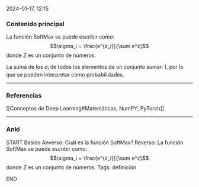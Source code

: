 2024-01-17, 12:15
### Contenido principal

La función SoftMax se puede escribir como:
$$\sigma_i = \frac{e^{z_i}}{\sum e^z}$$
donde $Z$ es un conjunto de números.

La suma de los $\sigma_i$ de todos los elementos de un conjunto suman $1$, por lo que se pueden interpretar como probabilidades.

--- 
### Referencias

[[Conceptos de Deep Learning#Matemáticas, NumPY, PyTorch]]

---
### Anki

START
Básico
Anverso: Cuál es la función SoftMax? 
Reverso: La función SoftMax se puede escribir como:
$$\sigma_i = \frac{e^{z_i}}{\sum e^z}$$
donde $Z$ es un conjunto de números.
Tags: definición
<!--ID: 1705771401016-->
END
